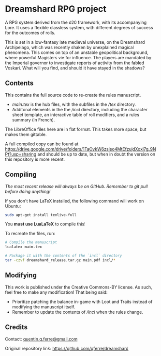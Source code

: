 # Dreamshard RPG project 

A RPG system derived from the d20 framework, with its accompanying Lore. It uses a flexible classless system, with different degrees of success for the outcomes of rolls.

This is set in a low-fantasy late medieval universe, on the Dreamshard Archipelago, which was recently shaken by unexplained magical phenomena. This comes on top of an unstable geopolitical background, where powerful Magisters vie for influence. The players are mandated by the Imperial governor to investigate reports of activity from the fabled Voskari. What will you find, and should it have stayed in the shadows?


## Contents

This contains the full source code to re-create the rules manuscript.

- *main.tex* is the hub files, with the subfiles in the */tex* directory.
- Additonal elements in the the */incl* directory, including the character sheet template, an interactive table of roll modifiers, and a rules summary (in French).

The LibreOffice files here are in flat format. This takes more space, but makes them gittable.

A full compiled copy can be found at <https://drive.google.com/drive/folders/1TaOvkW6zsIso4MtEfzujdXoxl7g_9NPt?usp=sharing> and should be up to date, but when in doubt the version on this repository is more recent.

## Compiling

*The most recent release will always be on GitHub. Remember to git pull before doing anything!*

If you don't have LaTeX installed, the following command will work on Ubuntu:

```sh
sudo apt-get install texlive-full
```

You **must use LuaLaTeX** to compile this!

To recreate the files, run:
```sh
# Compile the manuscript
lualatex main.tex 

# Package it with the contents of the `incl` directory
tar -czvf dreamshard_release.tar.gz main.pdf incl/*
```


## Modifying


This work is published under the Creative Commons-BY license. As such, feel free to make any modification! That being said:

- Prioritize patching the balance in-game with Loot and Traits instead of modifying the manuscript itself.
- Remember to update the contents of */incl* when the rules change.


## Credits

Contact: <quentin.q.ferre@gmail.com>

Original repository link: <https://github.com/qferre/dreamshard>
